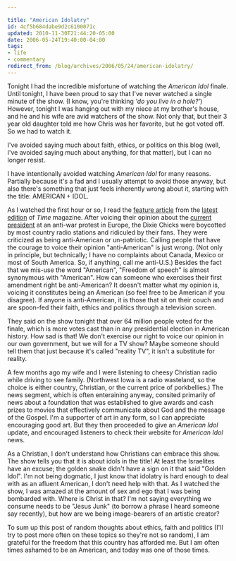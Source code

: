 ```yaml
---

title: "American Idolatry"
id: 4cf5b684dabe9d2c6100071c
updated: 2010-11-30T21:44:20-05:00
date: 2006-05-24T19:40:00-04:00
tags:
- life
- commentary
redirect_from: /blog/archives/2006/05/24/american-idolatry/
---
```


Tonight I had the incredible misfortune of watching the <em>American Idol</em> finale. Until tonight, I have been proud to say that I've never watched a single minute of the show. (I know, you're thinking <em>'do you live in a hole?'</em>) However, tonight I was hanging out with my niece at my brother's house, and he and his wife are avid watchers of the show. Not only that, but their 3 year old daughter told me how Chris was her favorite, but he got voted off. So we had to watch it.

I've avoided saying much about faith, ethics, or politics on this blog (well, I've avoided saying much about anything, for that matter), but I can no longer resist.

I have intentionally avoided watching <em>American Idol</em> for many reasons. Partially because it's a fad and I usually attempt to avoid those anyway, but also there's something that just feels inherently wrong about it, starting with the title: AMERICAN + IDOL.

As I watched the first hour or so, I read the <a title="In the Line of Fire" href="http://www.time.com/time/magazine/article/0,9171,1196419,00.html">feature article</a> from the <a title="Time Magazine - May 29, 2006 Vol. 167 No. 22" href="http://www.time.com/time/magazine/0,9263,7601060529,00.html">latest edition</a> of <em>Time</em> magazine. After voicing their opinion about the <a href="http://www.google.com/search?q=miserable+failure">current president</a> at an anti-war protest in Europe, the Dixie Chicks were boycotted by most country radio stations and ridiculed by their fans. They were criticized as being anti-American or un-patriotic. Calling people that have the courage to voice their opinion "anti-American" is just wrong. (Not only in principle, but technically; I have no complaints about Canada, Mexico or most of South America. So, if anything, call me anti-U.S.) Besides the fact that we mis-use the word "American", "Freedom of speech" is almost synonymous with "American". How can someone who exercises their first amendment right be anti-American? It doesn't matter what my opinion is, voicing it constitutes being an American (so feel free to be American if you disagree). If anyone is anti-American, it is those that sit on their couch and are spoon-fed their faith, ethics and politics through a television screen.

They said on the show tonight that over 64 million people voted for the finale, which is more votes cast than in any presidential election in American history. How sad is that! We don't exercise our right to voice our opinion in our own government, but we will for a TV show? Maybe someone should tell them that just because it's called "reality TV", it isn't a substitute for reality.

A few months ago my wife and I were listening to cheesy Christian radio while driving to see family. (Northwest Iowa is a radio wasteland, so the choice is either country, Christian, or the current price of porkbellies.) The news segment, which is often enteraining anyway, consited primarily of news about a foundation that was established to give awards and cash prizes to movies that effectively communicate about God and the message of the Gospel. I'm a supporter of art in any form, so I can appreciate encouraging good art. But they then proceeded to give an <em>American Idol</em> update, and encouraged listeners to check their website for <em>American Idol</em> news.

As a Christian, I don't understand how Christians can embrace this show. The show tells you that it is about idols in the title! At least the Israelites have an excuse; the golden snake didn't have a sign on it that said "Golden Idol". I'm not being dogmatic, I just know that idolatry is hard enough to deal with as an afluent American, I don't need help with that. As I watched the show, I was amazed at the amount of sex and ego that I was being bombarded with. Where is Christ in that? I'm not saying everything we consume needs to be "Jesus Junk" (to borrow a phrase I heard someone say recently), but how are we being image-bearers of an artistic creator?

To sum up this post of random thoughts about ethics, faith and politics (I'll try to post more often on these topics so they're not so random), I am grateful for the freedom that this country has afforded me. But I am often times ashamed to be an American, and today was one of those times.
